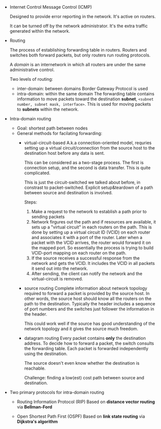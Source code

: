 - Internet Control Message Control (ICMP)  

    Designed to provide error reporting in the network. It's active on routers.

    It can be turned off by the network administrator. It's the extra traffic generated within the network.

- Routing

  The process of establishing forwarding table in routers. Routers and switches both forward packets, but only routers run routing protocols. 
  
  A *domain* is an internetwork in which all routers are under the same administrative control.
  
  Two levels of routing:
  
    - inter-domain: between domains
        Border Gateway Protocol is used
    - intra-domain: within the same domain
        The forwarding table contains information to move packets toward the destination **subnet**, `<subnet number, subnet mask, interface>`.  This is used for moving packets to **subnets** within the network.


- Intra-domain routing
    - Goal: shortest path between nodes
    - General methods for facilating forwarding:
        - virtual-circuit-based 
            A.k.a connection-oriented model, requries setting up a virtual circuit/connection from the source host to the destination host before any data is sent.
            
            This can be considered as a two-stage process. The first is connection setup, and the second is data transfer. This is quite complicated.

            This is just the circuit-switched we talked about before, in constrast to packet-switched. Explicit setup&teardown of a path between source and destination is involved.
            
            Steps:
            
            1. Make a request to the network to establish a path prior to sending packets
            2. Network firgures out the path and if resources are available, it sets up a "virtual circuit" in each routers on the path. This is done by setting up a virtual circuit ID (VCID) on each router and associates it with a port of the router. Later when a packet with the VCID arrives, the router would forward it on the mapped port. So essentially the process is trying to build VCID-port mapping on each router on the path.
            3. If the source receives a successful response from the network and gets the VCID. It includes the VCID in all packets it send out into the network.
            4. After sending, the client can notify the network and the virtual-circuit is removed.
            
        - source routing
            Complete information about network topology required to forward a packet is provided by the source host. In other words, the source host should know all the routers on the path to the destination. Typically the header includes a sequence of port numbers and the switches just follower the information in the header.
            
            This could work well if the source has good understanding of the network topology and it gives the source much freedom.
            
        - datagram routing
            Every packet contains **only** the destination address. To decide how to forward a packet, the switch consults the forwarding table. Each packet is forwarded independently using the destination.  

            The source doesn't even know whether the destination is reachable.

            Challenge: finding a low(est) cost path between source and destination.

- Two primary protocols for intra-domain routing
    - Routing Information Protocol (RIP) 
        Based on **distance vector routing** via **Bellman-Ford**

    - Open Shortest Path First (OSPF) 
        Based on **link state routing** via **Dijkstra's algorithm**
    